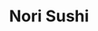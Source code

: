 ---
layout: place
title: "Nori Sushi"
permalink: /texas/lewisville/nori-sushi.html
stateAbbr: TX
stateName: Texas
cityName: Lewisville
place_id: ChIJUUZjfpQtTIYRrrbMTnfnl_Q
photos:
  - name: >-
      places/ChIJUUZjfpQtTIYRrrbMTnfnl_Q/photos/AeeoHcLXjNDECslllXQB-8AKFSV4bbUNGukcWC2D3e_wbUXuuLsbSREGXNmQ7Oscu9XFcVbpV3Iz8ISbgwTb4W8UpW0CX-AsH-cNl_ehcPhvsmSZ0JOXOR3GfWu0oDVtw5wrkEIpMYLAwQMKYdWbT7HtTQe0b1I_G22W-hzv9szlgz6BRO5zQte2CbUIde5fUHA2uyHftpVrF-lpTPHZ9OOr3qL6Xn_vIOb4KKdRUW4s07HN-kQ6J3ns6pg_m18lMeGVLUhKJ6uxN95mPOY74vOtYCEctccwxKAjA8zaLI2dfCaQUL3BhbeJcyGKVKpA_vEiHkX3hce2qnHKtJC_xQ5Yj4aaTPIAEKBtJHS5HsRnoHcdRidZmxBO4ed9ncKv8dZp9p2pK4XfzQWj_N_BAJep04mm9a2Do0XPeYQGWCh8Y0DRoHDp
    widthPx: 3895
    heightPx: 2439
    authorAttributions:
      - displayName: Kate Checri
        uri: https://maps.google.com/maps/contrib/107823354965166650144
        photoUri: >-
          https://lh3.googleusercontent.com/a-/ALV-UjUu0URMKWK6cqD_xhYKWOFkTJN_t-FCXGQ6jbFb5x6B_1Uo-wJe=s100-p-k-no-mo
    flagContentUri: >-
      https://www.google.com/local/imagery/report/?cb_client=maps_api_places.places_api&image_key=!1e10!2sCIHM0ogKEICAgICEgKWO6wE&hl=en-US
    googleMapsUri: >-
      https://www.google.com/maps/place//data=!3m4!1e2!3m2!1sCIHM0ogKEICAgICEgKWO6wE!2e10!4m2!3m1!1s0x864c2d947e634651:0xf497e7774eccb6ae
  - name: >-
      places/ChIJUUZjfpQtTIYRrrbMTnfnl_Q/photos/AeeoHcLjg3KnAEw3-OKR-vepZMMqVgBsYJJL5ab3TWIg1q3Vw9vQU_AYzcHYG5rh4NRQGaTVc2-qm_Hcof_FlHm13QIC203KoL-nzQE753WwEOTCkJOu5Kh1kvBtZmROoqYzaONwf5wzQHu_TvACXKd_9YXtctG607JyTUOHvqR9YEu7AQnGgmOdUshCDCflMF8PiWkE0MmQzyT99IM1nPe01LPAZg68IJF58j91HJL1lwiJIR-TmLMtekNqeCyfnuOVdpDwXsL0_8bJRlj5fBxOVnRfRVSS-9tq-BGf_Yo44Pz2Sg
    widthPx: 2048
    heightPx: 1365
    authorAttributions:
      - displayName: Nori Sushi
        uri: https://maps.google.com/maps/contrib/104705518710756469145
        photoUri: >-
          https://lh3.googleusercontent.com/a/ACg8ocKEcWafb6kavl2vsH-g8Xd-q2JLKMoO3N-R_y6IARQgiOaICw=s100-p-k-no-mo
    flagContentUri: >-
      https://www.google.com/local/imagery/report/?cb_client=maps_api_places.places_api&image_key=!1e10!2sAF1QipM44n2amVEdCyEIbXUOfRnqD40cNEIeZRqM6Ejq&hl=en-US
    googleMapsUri: >-
      https://www.google.com/maps/place//data=!3m4!1e2!3m2!1sAF1QipM44n2amVEdCyEIbXUOfRnqD40cNEIeZRqM6Ejq!2e10!4m2!3m1!1s0x864c2d947e634651:0xf497e7774eccb6ae
  - name: >-
      places/ChIJUUZjfpQtTIYRrrbMTnfnl_Q/photos/AeeoHcIBZ0N3gYSO1l_gyuuxqLGWEt5jh3lpQHQ_DdOgx0wGHmBMY1SsuimHR7j2kbQ_aXJxAuT_UNhzIdb_yby5dmt3rnPVl3PGedSBpkHrvj7kQoSU8KZjYQxUFLc4lye4An111xpWpp1CXG3I3Awx9ft5TEXlcPP83AJWsPSCgUD9qX_Sfjpmp-1lOe3mmr72SPiz2b8mTNdEl7XcAZecRRASkgD1lwN3CbPVL7H8EJDJFDQrgoDACi8MjjTrNsP2F4qW53Ewn9qcaAzmtGqOt8SAzQWFZ3bO8cGxeMaXMyxNqGdrhlGtmRJMi4AAXYkSF0ptDB2j1ZtW0zA-ZXYIE_94BwKLNF7GFOC8jNSV_Y-Knn1_4_DMP2JrxiORXA9mPFARLrMQBoZy3qnotxJwxUpU_XxM2yHu-3NVKM_X3Sh5JqZJOBiLcNzUunoOIBzv
    widthPx: 4080
    heightPx: 3072
    authorAttributions:
      - displayName: MochaBear40
        uri: https://maps.google.com/maps/contrib/110047601042461198595
        photoUri: >-
          https://lh3.googleusercontent.com/a-/ALV-UjW4daRpMrpsMT_49JRVlOwxovbR_met1asqAoBwl_qV6R2DdmTC9g=s100-p-k-no-mo
    flagContentUri: >-
      https://www.google.com/local/imagery/report/?cb_client=maps_api_places.places_api&image_key=!1e10!2sCIABIhADycKzzjaCXWfCU5cADsYQ&hl=en-US
    googleMapsUri: >-
      https://www.google.com/maps/place//data=!3m4!1e2!3m2!1sCIABIhADycKzzjaCXWfCU5cADsYQ!2e10!4m2!3m1!1s0x864c2d947e634651:0xf497e7774eccb6ae
  - name: >-
      places/ChIJUUZjfpQtTIYRrrbMTnfnl_Q/photos/AeeoHcIuFDrnlGelsSxnZ1NDfAw9jGaQyWDQRjGSAZi8ZnXk7MGB7Qp4zcGW5awJPSTgC4X-DnDYanLDW4qTWTtiqHw0Oa32fYZpvGHRQLR-h5JECYr4KunuyenMsDSD5KA-2Xzw_fxDkFIWEAcVErxwlwt1PCcHuZztTCrM68XUkWKRwIYNIL39hK6VeFzkuRTBGpO35YBPSifEvedHSMc0nv2ADewJ9ztlpr1FsOxDUWeXmSmimuGkbaE85mS1Gyc5Ck-c_Q5wuKwWjMwQC9dL3OEO1x6zbzl3JvzF_mmmRTg6ucLvsdLl4WS9iJT6eRpWWBjN3u4JAtAMqDqwOwiBH7sKvq7cBJil9jF6obGQpJtzlVTucfmAvOauZetcIy5wB3w4EOgbUjpLWR7AOrpXbSASLudbWt0Ua5bTaxFmllbYiAie
    widthPx: 3136
    heightPx: 2352
    authorAttributions:
      - displayName: Nam
        uri: https://maps.google.com/maps/contrib/118119712779834808958
        photoUri: >-
          https://lh3.googleusercontent.com/a/ACg8ocK4GD3nUOkhsV6SfrUbVuK5BYCWZcRuD1tmpNiMGmtILogihg6x=s100-p-k-no-mo
    flagContentUri: >-
      https://www.google.com/local/imagery/report/?cb_client=maps_api_places.places_api&image_key=!1e10!2sCIHM0ogKEICAgIC3x6CIoAE&hl=en-US
    googleMapsUri: >-
      https://www.google.com/maps/place//data=!3m4!1e2!3m2!1sCIHM0ogKEICAgIC3x6CIoAE!2e10!4m2!3m1!1s0x864c2d947e634651:0xf497e7774eccb6ae
  - name: >-
      places/ChIJUUZjfpQtTIYRrrbMTnfnl_Q/photos/AeeoHcKyh2T2bPza1scrJyjvfE4Y7oVH4S5w-omk8E93mE7NwGfQHDC6W56yFUVvterC26-N2Lm7nGHz20jAmUrldoG1bS-q9fdUOZnyF-MrBNzP9cyG7D0cTdVlp1IbG7Fl1rgozDLfxlYoXAgfOVdYJNvDEoV2xNd2_WBnYGwRJrewoLVI8eC-jHQ0Vj8OaLZgViXgfzTXwcyYbObJiqUrJubMmzEoLwta9hbO38fE-zYYJSWb5iKozN4CBbgQCwTKA8KksxSXFUc49kVMOVcAWrxiUpUfl71ZScjwrs17j5LlpjmflChy402gINAR6x2J-AyLZo2yC8O57KAYxQXE8Xnvfi5rcq3-nPkZwTrWade-yPSNCtVmTb9yfUXLEslDiYQS-G3_4mz8Na3TQar2d8jklGgFCyQu9MvRjKz6BsE
    widthPx: 4000
    heightPx: 3000
    authorAttributions:
      - displayName: David N
        uri: https://maps.google.com/maps/contrib/116274257371810026953
        photoUri: >-
          https://lh3.googleusercontent.com/a/ACg8ocLgoOODwUTvav55he8AntRwZRbsYWVtpdzsODDJPASSno0Q3w=s100-p-k-no-mo
    flagContentUri: >-
      https://www.google.com/local/imagery/report/?cb_client=maps_api_places.places_api&image_key=!1e10!2sCIHM0ogKEICAgID9xqSTYg&hl=en-US
    googleMapsUri: >-
      https://www.google.com/maps/place//data=!3m4!1e2!3m2!1sCIHM0ogKEICAgID9xqSTYg!2e10!4m2!3m1!1s0x864c2d947e634651:0xf497e7774eccb6ae
  - name: >-
      places/ChIJUUZjfpQtTIYRrrbMTnfnl_Q/photos/AeeoHcKpSoSNCwb3I4vs8EEY6SGWj0hqKTcdwT58UuWHyKxXqOLRzd1-oHS8YN650IB-iVQlRsfJVInGEnYmC2cF8CtIcLCQa0DrfWCJE2QLX96LD5kk9I5AFcNBBBvo6Xl1ig9AgOR2z1-sI85E8S5rmVROOW0cHcYa9UU-4-X5o5SbmMOI1XQMIj3zDX0VAWx-_k-91ofoh6TB8vMfGZu-yPULBj7UmK-Xe42wNAvMTD78I9R-WZiN7ipQo42QPmQ_VtqOf1vs3fgpRLNqsjjG646UnALGQ7vroqYOu49yNxCluXXGu_ik2eh2ndWRI8h422xSa3dkqhhFKa2SVWln5VNJTq0Gk5SiEZkFVUbRuqoTWsggPBJdkm1ilIwjZ56Woylj_NacaQyTwv9rdxnGORS-iYwbHY97WCGEf-bsOmp13t84
    widthPx: 4000
    heightPx: 3000
    authorAttributions:
      - displayName: V TATE
        uri: https://maps.google.com/maps/contrib/117550608980207810484
        photoUri: >-
          https://lh3.googleusercontent.com/a-/ALV-UjWTyRS1hNDTNgVbwkK_J9fBj6rjhyjZg2C9Is4ZKGe-8WGyuIvCPw=s100-p-k-no-mo
    flagContentUri: >-
      https://www.google.com/local/imagery/report/?cb_client=maps_api_places.places_api&image_key=!1e10!2sCIHM0ogKEICAgIDLnezD7AE&hl=en-US
    googleMapsUri: >-
      https://www.google.com/maps/place//data=!3m4!1e2!3m2!1sCIHM0ogKEICAgIDLnezD7AE!2e10!4m2!3m1!1s0x864c2d947e634651:0xf497e7774eccb6ae
  - name: >-
      places/ChIJUUZjfpQtTIYRrrbMTnfnl_Q/photos/AeeoHcIpaFJnFejpgLwb-DJE86z1KexZLUHtAAIGvfQ3buVu1VNrgnr4Q0-DkK3Z-YLVQWPZoS2nBEPuIqrotSObPK0FQvM9XhtEwIzINCk25trHu3-7ZjyKXDtnh-Iv7Uo4mqBKg266MEuo16o2lO_Zfk2NMO1rs745WD-rUyFBcURi6-1LK0pCrvpNyRSHXmx_9dbCVr1m5zgQQPrIZn_StiogzBMd4idkgacE7wzu23X8VyzLYLP2TVv_xP6UZyDzhq9G569umbz-kDq2EpF4emqM205HZKASyQZ8ttvSkrdIb0uGK1DaUtXhLRzKsbMhxB62eKBE0pk1zk_6aYqYNs7_ZmKPwpJckRetagnG4cUc4oCwYVFYZfGApdWcFHxsphDDHrtR-0ORBsmrDCH1J095FZFludfOODbO-hFqED9XcdKZ
    widthPx: 2921
    heightPx: 2628
    authorAttributions:
      - displayName: Jianliang Jin
        uri: https://maps.google.com/maps/contrib/107881876131226817270
        photoUri: >-
          https://lh3.googleusercontent.com/a-/ALV-UjWcXYd8qSIJTTk60zRSMvPxum5GjgdE67EPMv77O4ltah9jgjs=s100-p-k-no-mo
    flagContentUri: >-
      https://www.google.com/local/imagery/report/?cb_client=maps_api_places.places_api&image_key=!1e10!2sCIHM0ogKEICAgICpxK6IiQE&hl=en-US
    googleMapsUri: >-
      https://www.google.com/maps/place//data=!3m4!1e2!3m2!1sCIHM0ogKEICAgICpxK6IiQE!2e10!4m2!3m1!1s0x864c2d947e634651:0xf497e7774eccb6ae
  - name: >-
      places/ChIJUUZjfpQtTIYRrrbMTnfnl_Q/photos/AeeoHcJmsm0i1MG5_4PILXHfeXVKsl-B9lvhJ1zTUHAeMPhRrsi5atPImVQhwx0WDvxVK7KqAU_7uiJzoeRkjJUbeI94SyHxMocJX7kTfihRfHbntp3OkhGtlRCZiCEICfyMcomm3FQzOuLOCAwxsnYpLF5jaAwhz81RpDuOU2Svfd49m9_TDXP7gf7tKKMv7E2wwPxHfA7kzGOcCzCB9xSDMgr4RNEhZe1b7bn_ckc9w80fZnoZt9KZRfkPsqmG0mDg2f-FAJ2BMLgUZ-WCHsCvT8ycBRr7nvDYq6iV6mAkEzA8jm2Qpg3moH_OqBnYtZutaZC1hKcQb3BhQPZAX4xUdFZFqhkM60dCN831pC2b-scm2X8sirC0LNKlW-0bwKUtxoaNW0yrxZTKjhWtMVCM2K_PQMRZninB0aTCErjuL6TdTgOS
    widthPx: 4000
    heightPx: 2554
    authorAttributions:
      - displayName: Bob Banks
        uri: https://maps.google.com/maps/contrib/112411458650558464869
        photoUri: >-
          https://lh3.googleusercontent.com/a-/ALV-UjWOKOVCdMdgOodRt3eEaavU-OC30v7UsUroLfJpCYIYcJkN8AbaqA=s100-p-k-no-mo
    flagContentUri: >-
      https://www.google.com/local/imagery/report/?cb_client=maps_api_places.places_api&image_key=!1e10!2sCIHM0ogKEICAgICR9tez1gE&hl=en-US
    googleMapsUri: >-
      https://www.google.com/maps/place//data=!3m4!1e2!3m2!1sCIHM0ogKEICAgICR9tez1gE!2e10!4m2!3m1!1s0x864c2d947e634651:0xf497e7774eccb6ae
  - name: >-
      places/ChIJUUZjfpQtTIYRrrbMTnfnl_Q/photos/AeeoHcKO4crr8N7CqrXACUjqSt2trmBgzH_O7VEJ0poWTUEiXLvEdOr9GgzvVlFoyemCYmfCECFf_Yf0qya-PKAqt3fPMsSgOAdGkDc1qjxkPaDSYmVQJ1pss1GCWOPGstF_IA60b7RvavrcVDrlhdfNwhf5qWfQMDPJzJVcedRt8lyqWVQR1cpX5AvDHNEMfNKraMqrm11Jdh-LvMJRpbqiGtpi2e4dXlvdZMkv221YsKB3AY-WuOygfs1Ej_TpMnNOcfok5pboSlVSGU2hcCmjUHfrmNwtK4mv2nxbYTbAyNg0rJntrT9sGGKU7O5GTigrag_FnEv0tQaUsgg7TTjcaHRNii6tYLpOGjhJK1oL7DKnxdSWQJbD5Lq-9kV-XGQn0EYZWYvwOepiK74fxG8H9BockePjBTfSCae-1mX2y5KZjw
    widthPx: 4032
    heightPx: 3024
    authorAttributions:
      - displayName: Kathleen Young
        uri: https://maps.google.com/maps/contrib/102262233560890804666
        photoUri: >-
          https://lh3.googleusercontent.com/a-/ALV-UjUsd837louf1aLrC2TDRiAee2vG0QmrNCM2lXsOHdmxLSPOM8Hs=s100-p-k-no-mo
    flagContentUri: >-
      https://www.google.com/local/imagery/report/?cb_client=maps_api_places.places_api&image_key=!1e10!2sCIHM0ogKEICAgIDFkfexDQ&hl=en-US
    googleMapsUri: >-
      https://www.google.com/maps/place//data=!3m4!1e2!3m2!1sCIHM0ogKEICAgIDFkfexDQ!2e10!4m2!3m1!1s0x864c2d947e634651:0xf497e7774eccb6ae
  - name: >-
      places/ChIJUUZjfpQtTIYRrrbMTnfnl_Q/photos/AeeoHcLhItY1C1vr11EguMMHB0OgHNTKyhEGotxqJKmL27e8daDgkYjJC4I4WfA_Kz48BfahpgNSoBgFdDivMUbAbFC3MwylD3vhtnP0gTmPdPrG5tHBzwmXnoLI8RrQsr0Y7aK67BRaIkRlubiqYbWxDuTSh9a2z0OTyU2jLrG4q0sNET7Bwh9V8eJwJ_uTCk2t6uHQEwAS7PnRKe-OetxYgPKcR90kWBU0323X9AIzFLwO9Hht0kS6J86RkarQswlci5NpFZvkRWDyuQ_qCbd0xfaz7RRTfMItOMMAPdqy8ijJ3BvNKtv9y6Ir_Nk6T-WHGs3Dx6s7Sn9YbGXyniT62K0L9ThzU0mxvuT4nuhBJ49a8UVWGFULxIhwKFLZ0yPrWF_jsRQGxXg3qo8ehMQ77OeME6oSWbq_dOrU-VCJwJ3b8A
    widthPx: 4032
    heightPx: 3024
    authorAttributions:
      - displayName: Kyle Graham
        uri: https://maps.google.com/maps/contrib/109193742975726210470
        photoUri: >-
          https://lh3.googleusercontent.com/a-/ALV-UjWfBuKpGSQ5r05PQqzwvHxCrtNGvRYTYKzRecBdYZxUKYT6XFAYAA=s100-p-k-no-mo
    flagContentUri: >-
      https://www.google.com/local/imagery/report/?cb_client=maps_api_places.places_api&image_key=!1e10!2sCIHM0ogKEICAgICf7cDcQQ&hl=en-US
    googleMapsUri: >-
      https://www.google.com/maps/place//data=!3m4!1e2!3m2!1sCIHM0ogKEICAgICf7cDcQQ!2e10!4m2!3m1!1s0x864c2d947e634651:0xf497e7774eccb6ae
address: '1565 W Main St #225, Lewisville, TX 75067, USA'
street: '1565 W Main St #225'
city: Lewisville
state: TX
zip: '75067'
country: USA
neighborhood: null
latitude: '33.042867'
longitude: '-97.033367'
accessibility_options:
  wheelchairAccessibleParking: true
  wheelchairAccessibleEntrance: true
  wheelchairAccessibleRestroom: true
  wheelchairAccessibleSeating: true
business_status: OPERATIONAL
name: Nori Sushi
google_maps_links:
  directionsUri: >-
    https://www.google.com/maps/dir//''/data=!4m7!4m6!1m1!4e2!1m2!1m1!1s0x864c2d947e634651:0xf497e7774eccb6ae!3e0
  placeUri: https://maps.google.com/?cid=17624810166346888878
  writeAReviewUri: >-
    https://www.google.com/maps/place//data=!4m3!3m2!1s0x864c2d947e634651:0xf497e7774eccb6ae!12e1
  reviewsUri: >-
    https://www.google.com/maps/place//data=!4m4!3m3!1s0x864c2d947e634651:0xf497e7774eccb6ae!9m1!1b1
  photosUri: >-
    https://www.google.com/maps/place//data=!4m3!3m2!1s0x864c2d947e634651:0xf497e7774eccb6ae!10e5
primary_type: Japanese Restaurant
opening_hours:
  regular: null
  current: null
secondary_opening_hours:
  regular:
    weekdayDescriptions: null
    type: null
  current:
    weekdayDescriptions: null
    type: null
phone: null
price_level: null
price_range: null
rating: null
rating_count: 0
website: null
description: null
reviews: null
parking_options: null
payment_options: null
allow_dogs: null
curbside_pickup: null
delivery: null
dine_in: null
good_for_children: null
good_for_groups: null
good_for_sports: null
live_music: null
menu_for_children: null
outdoor_seating: null
reservable: null
restroom: null
serves_beer: null
serves_breakfast: null
serves_brunch: null
serves_cocktails: null
serves_coffee: null
serves_dinner: null
serves_dessert: null
serves_lunch: null
serves_vegetarian_food: null
serves_wine: null
takeout: null

---